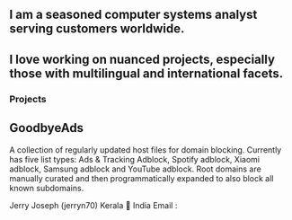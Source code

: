 
## I am a seasoned computer systems analyst serving customers worldwide.
## I love working on nuanced projects, especially those with multilingual and international facets.

### Projects

## GoodbyeAds
A collection of regularly updated host files for domain blocking. Currently has five list types: Ads & Tracking Adblock, Spotify adblock, Xiaomi adblock, Samsung adblock and YouTube adblock. Root domains are manually curated and then programmatically expanded to also block all known subdomains.

Jerry Joseph
(jerryn70)
Kerala 🌴
India
Email :